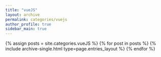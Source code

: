 ```yaml
---
title: "vueJS"
layout: archive
permalink: categories/vuejs
author_profile: true
sidebar_main: true
---
```


{% assign posts = site.categories.vueJS %}
{% for post in posts %} {% include archive-single.html type=page.entries_layout %} {% endfor %}